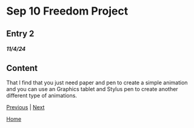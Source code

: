# Sep 10 Freedom Project

## Entry 2
##### 11/4/24

## Content
That l find that you just need paper and pen to create a simple animation and you can use an Graphics tablet and Stylus pen to create another different type of animations.










[Previous](entry01.md) | [Next](entry03.md)

[Home](../README.md)

